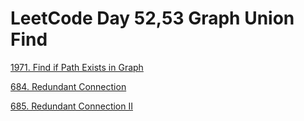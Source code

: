 # LeetCode Day 52,53 Graph Union Find



[1971. Find if Path Exists in Graph](https://leetcode.com/problems/find-if-path-exists-in-graph)



[684. Redundant Connection](https://leetcode.com/problems/redundant-connection/)





[685. Redundant Connection II](https://leetcode.com/problems/redundant-connection-ii/)
